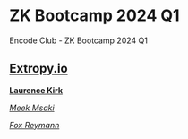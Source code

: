 # ZK Bootcamp 2024 Q1

Encode Club - ZK Bootcamp 2024 Q1

## [Extropy.io](https://www.linkedin.com/company/extropy-io-ltd/)

[**Laurence Kirk**](https://www.linkedin.com/in/extropylaurence/)

[_Meek Msaki_](https://www.linkedin.com/in/msaki/)

[_Fox Reymann_](https://www.linkedin.com/in/foxreymann/)
